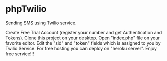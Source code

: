 # phpTwilio
Sending SMS using Twilio service.

Create Free Trial Account (register your number and get Authentication and Tokens).
Clone this project on your desktop.
Open "index.php" file on your favorite editor.
Edit the "sid" and "token" fields which is assigned to you by Twilio Service.
For free hosting you can deploy on "heroku server".
Enjoy free service!!!
